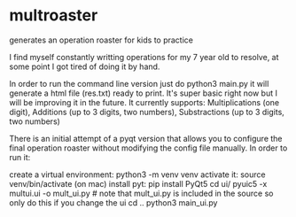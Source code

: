 # multroaster
generates an operation roaster for kids to practice

I find myself constantly writting operations for my 7 year old to resolve, at some point I got tired of doing it by hand.

In order to run the command line version just do python3 main.py it will generate a html file (res.txt) ready to print. It's super basic right now but I will be improving it in the future.
It currently supports: Multiplications (one digit), Additions (up to 3 digits, two numbers), Substractions (up to 3 digits, two numbers)

There is an initial attempt of a pyqt version that allows you to configure the final operation roaster without modifying the config file manually. In order to run it:

create a virtual environment: python3 -m venv venv
activate it: source venv/bin/activate (on mac)
install pyt: pip install PyQt5
cd ui/
pyuic5 -x multui.ui -o mult_ui.py # note that mult_ui.py is included in the source so only do this if you change the ui
cd ..
python3 main_ui.py
